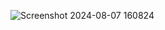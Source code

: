 ![Screenshot 2024-08-07 160824](https://github.com/user-attachments/assets/9e1d3e14-1702-4637-b4fe-1e3ca06ae01b)

